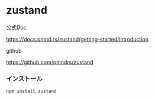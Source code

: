 # zustand

公式Doc

https://docs.pmnd.rs/zustand/getting-started/introduction

github 

https://github.com/pmndrs/zustand

### インストール
```
npm install zustand
```

